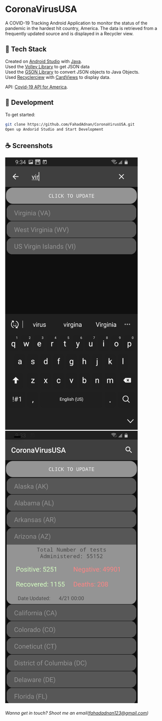 # CoronaVirusUSA
A COVID-19 Tracking Android Application to monitor the status of the pandemic in the hardest hit country, America. The data is retrieved from a frequently updated source and is displayed in a Recycler view.  


## 🥞 Tech Stack

Created on [Android Studio](https://developer.android.com/studio) with [Java](https://www.oracle.com/java/technologies/javase-downloads.html).  <br />
Used the [Volley Library](https://developer.android.com/training/volley) to get JSON data<br />
Used the [GSON Library](https://github.com/google/gson) to convert JSON objects to Java Objects.<br />
Used [Recyclerciew](https://developer.android.com/jetpack/androidx/releases/recyclerview)
with [CardViews](https://developer.android.com/jetpack/androidx/releases/cardview) to display data.<br />

API: [Covid-19 API for America](https://covidtracking.com/api).

## 🚀 Development

To get started:
```sh
git clone https://github.com/FahadAdnan/CoronaVirusUSA.git
Open up Andorid Studio and Start Development
```


## ☕ Screenshots 
<p float="left">
 <img src="https://github.com/FahadAdnan/CoronaVirusUSA/blob/master/screenshots/search_screenshot.jpg" width="425" />
 <img src="https://github.com/FahadAdnan/CoronaVirusUSA/blob/master/screenshots/clicked_screenshot.jpg" width="425"/>
</p>




###### Wanna get in touch? Shoot me an email(fahadadnan123@gmail.com)
